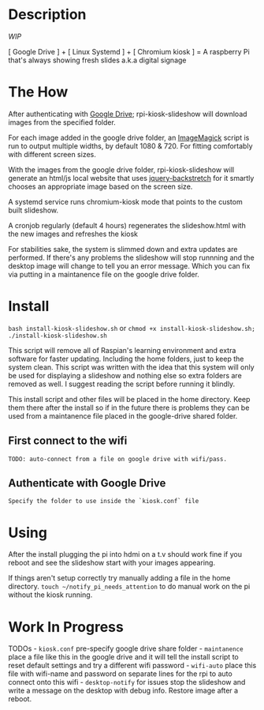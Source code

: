 # Description

*WIP*

[ Google Drive ] + [ Linux Systemd ] + [ Chromium kiosk ] = A raspberry Pi that's always showing fresh slides a.k.a digital signage

# The How

After authenticating with [Google Drive](https://github.com/odeke-em/drive); rpi-kiosk-slideshow will download images from the specified folder.

For each image added in the google drive folder, an [ImageMagick](https://www.imagemagick.org/Usage/) script is run to output multiple widths, by default 1080 & 720. For fitting comfortably with different screen sizes.

With the images from the google drive folder, rpi-kiosk-slideshow will generate an html/js local website that uses [jquery-backstretch](https://github.com/jquery-backstretch/jquery-backstretch) for it smartly chooses an appropriate image based on the screen size.

A systemd service runs chromium-kiosk mode that points to the custom built slideshow.

A cronjob regularly (default 4 hours) regenerates the slideshow.html with the new images and refreshes the kiosk

For stabilities sake, the system is slimmed down and extra updates are performed. If there's any problems the slideshow will stop runnning and the desktop image will change to tell you an error message. Which you can fix via putting in a maintanence file on the google drive folder.

# Install

`bash install-kiosk-slideshow.sh` or `chmod +x install-kiosk-slideshow.sh; ./install-kiosk-slideshow.sh`

This script will remove all of Raspian's learning environment and extra software for faster updating. Including the home folders, just to keep the system clean. This script was written with the idea that this system will only be used for displaying a slideshow and nothing else so extra folders are removed as well. I suggest reading the script before running it blindly.

This install script and other files will be placed in the home directory. Keep them there after the install so if in the future there is problems they can be used from a maintanence file placed in the google-drive shared folder.

## First connect to the wifi
    TODO: auto-connect from a file on google drive with wifi/pass.

## Authenticate with Google Drive
    Specify the folder to use inside the `kiosk.conf` file

# Using

After the install plugging the pi into hdmi on a t.v should work fine if you reboot and see the slideshow start with your images appearing.

If things aren't setup correctly try manually adding a file in the home directory. `touch ~/notify_pi_needs_attention` to do manual work on the pi without the kiosk running.


# Work In Progress

TODOs
    - `kiosk.conf` pre-specify google drive share folder
    - `maintanence` place a file like this in the google drive and it will tell the install script to reset default settings and try a different wifi password
    - `wifi-auto` place this file with wifi-name and password on separate lines for the rpi to auto connect onto this wifi
    - `desktop-notify` for issues stop the slideshow and write a message on the desktop with debug info. Restore image after a reboot.
    